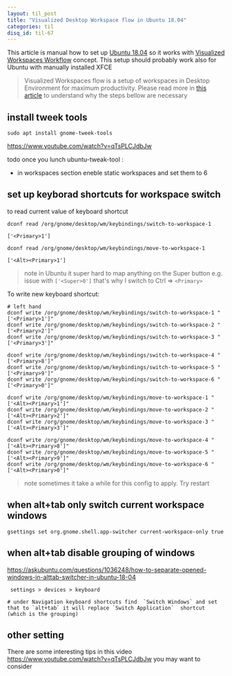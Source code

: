 ```yaml
---
layout: til_post
title: "Visualized Desktop Workspace flow in Ubuntu 18.04"
categories: til
disq_id: til-67
---
```



This article is manual how to set up [Ubuntu 18.04](https://ubuntu.com/download/desktop) so it works with   [Visualized Workspaces Workflow](https://blog.eq8.eu/article/visualized-desktop-workspaces-flow.html) concept.
This setup should probably work also for Ubuntu with manually installed XFCE


> Visualized Workspaces flow is a setup of workspaces in Desktop Environment for maximum productivity.  Please read more in [this article](https://blog.eq8.eu/article/visualized-desktop-workspaces-flow.html) to understand why the steps bellow are necessary



## install tweek tools

```
sudo apt install gnome-tweek-tools
```

<https://www.youtube.com/watch?v=qTsPLCJdbJw> 

todo once you lunch ubuntu-tweak-tool :

* in workspaces section eneble static workspaces and set them to 6


## set up keyborad shortcuts for workspace switch


to read current value of keyboard shortcut

```
dconf read /org/gnome/desktop/wm/keybindings/switch-to-workspace-1

['<Primary>1']

dconf read /org/gnome/desktop/wm/keybindings/move-to-workspace-1

['<Alt><Primary>1']
```

> note in Ubuntu it super hard to map anything on the Super button e.g. issue with `['<Super>0']` that's why I switch to Ctrl => `<Primary>`

To write new keyboard shortcut:

```
# left hand
dconf write /org/gnome/desktop/wm/keybindings/switch-to-workspace-1 "['<Primary>1']"
dconf write /org/gnome/desktop/wm/keybindings/switch-to-workspace-2 "['<Primary>2']"
dconf write /org/gnome/desktop/wm/keybindings/switch-to-workspace-3 "['<Primary>3']"

dconf write /org/gnome/desktop/wm/keybindings/switch-to-workspace-4 "['<Primary>8']"
dconf write /org/gnome/desktop/wm/keybindings/switch-to-workspace-5 "['<Primary>9']"
dconf write /org/gnome/desktop/wm/keybindings/switch-to-workspace-6 "['<Primary>0']"

dconf write /org/gnome/desktop/wm/keybindings/move-to-workspace-1 "['<Alt><Primary>1']"
dconf write /org/gnome/desktop/wm/keybindings/move-to-workspace-2 "['<Alt><Primary>2']"
dconf write /org/gnome/desktop/wm/keybindings/move-to-workspace-3 "['<Alt><Primary>3']"

dconf write /org/gnome/desktop/wm/keybindings/move-to-workspace-4 "['<Alt><Primary>8']"
dconf write /org/gnome/desktop/wm/keybindings/move-to-workspace-5 "['<Alt><Primary>9']"
dconf write /org/gnome/desktop/wm/keybindings/move-to-workspace-6 "['<Alt><Primary>0']"

```

> note sometimes it take a while for this config to apply. Try restart


## when alt+tab only switch current workspace windows

```
gsettings set org.gnome.shell.app-switcher current-workspace-only true
```

## when alt+tab disable grouping of windows

<https://askubuntu.com/questions/1036248/how-to-separate-opened-windows-in-alttab-switcher-in-ubuntu-18-04>

```
 settings > devices > keyboard 

# under Navigation keyboard shortcuts find  `Switch Windows` and set that to `alt+tab` it will replace `Switch Application`  shortcut (which is the grouping)
```


## other setting

There are some interesting tips in this video <https://www.youtube.com/watch?v=qTsPLCJdbJw> you may want to consider
